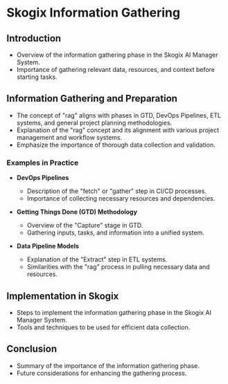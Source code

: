 # Skogix Information Gathering

## Introduction
- Overview of the information gathering phase in the Skogix AI Manager System.
- Importance of gathering relevant data, resources, and context before starting tasks.

## Information Gathering and Preparation
- The concept of "rag" aligns with phases in GTD, DevOps Pipelines, ETL systems, and general project planning methodologies.
- Explanation of the "rag" concept and its alignment with various project management and workflow systems.
- Emphasize the importance of thorough data collection and validation.

### Examples in Practice
- **DevOps Pipelines**
  - Description of the "fetch" or "gather" step in CI/CD processes.
  - Importance of collecting necessary resources and dependencies.

- **Getting Things Done (GTD) Methodology**
  - Overview of the "Capture" stage in GTD.
  - Gathering inputs, tasks, and information into a unified system.

- **Data Pipeline Models**
  - Explanation of the "Extract" step in ETL systems.
  - Similarities with the "rag" process in pulling necessary data and resources.

## Implementation in Skogix
- Steps to implement the information gathering phase in the Skogix AI Manager System.
- Tools and techniques to be used for efficient data collection.

## Conclusion
- Summary of the importance of the information gathering phase.
- Future considerations for enhancing the gathering process.
